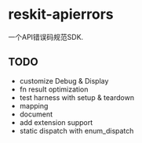 # reskit-apierrors

一个API错误码规范SDK.

## TODO

- customize Debug & Display
- fn result optimization
- test harness with setup & teardown
- mapping
- document
- add extension support
- static dispatch with enum_dispatch
